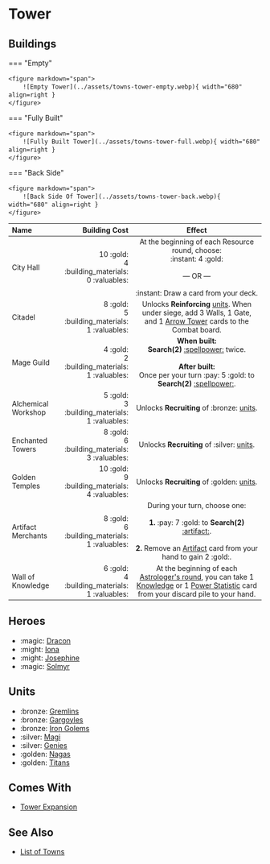 # Tower

## Buildings

=== "Empty"

    <figure markdown="span">
        ![Empty Tower](../assets/towns-tower-empty.webp){ width="680" align=right }
    </figure>

=== "Fully Built"

    <figure markdown="span">
        ![Fully Built Tower](../assets/towns-tower-full.webp){ width="680" align=right }
    </figure>

=== "Back Side"

    <figure markdown="span">
        ![Back Side Of Tower](../assets/towns-tower-back.webp){ width="680" align=right }
    </figure>

| Name | Building Cost | Effect |
| :--- | ---: | :---: |
| City Hall | 10 :gold:<br>4 :building_materials:<br>0 :valuables: | At the beginning of each Resource round, choose:<br>:instant: 4 :gold:<br><br>— OR —<br><br>:instant: Draw a card from your deck. |
| Citadel | 8 :gold:<br>5 :building_materials:<br>1 :valuables: | Unlocks **Reinforcing** [units](#units). When under siege, add 3 Walls, 1 Gate, and 1 [Arrow Tower](../units/arrow_tower.md) cards to the Combat board. |
| Mage Guild | 4 :gold:<br>2 :building_materials:<br>1 :valuables: | **When built:**<br>**Search(2)** [:spellpower:](../spells/index.md) twice.<br><br>**After built:**<br>Once per your turn :pay: 5 :gold: to **Search(2)** [:spellpower:](../spells/index.md). |
| Alchemical Workshop | 5 :gold:<br>3 :building_materials:<br>1 :valuables: | Unlocks **Recruiting** of :bronze: [units](#units). |
| Enchanted Towers | 8 :gold:<br>6 :building_materials:<br>3 :valuables: | Unlocks **Recruiting** of :silver: [units](#units). |
| Golden Temples | 10 :gold:<br>9 :building_materials:<br>4 :valuables: | Unlocks **Recruiting** of :golden: [units](#units). |
| Artifact Merchants | 8 :gold:<br>6 :building_materials:<br>1 :valuables: | During your turn, choose one:<br><br>**1.** :pay: 7 :gold: to **Search(2)** [:artifact:](../artifacts/index.md).<br><br>**2.** Remove an [Artifact](../artifacts/index.md) card from your hand to gain 2 :gold:. |
| Wall of Knowledge | 6 :gold:<br>4 :building_materials:<br>1 :valuables: | At the beginning of each [Astrologer's round](../astrologers_proclaim/index.md), you can take 1 [Knowledge](../statistics/knowledge.md) or 1 [Power Statistic](../statistics/power.md) card from your discard pile to your hand. |


## Heroes

- :magic: [Dracon](../heroes/dracon.md)
- :might: [Iona](../heroes/iona.md)
- :might: [Josephine](../heroes/josephine.md)
- :magic: [Solmyr](../heroes/solmyr.md)


## Units

- :bronze: [Gremlins](../units/gremlins.md)
- :bronze: [Gargoyles](../units/gargoyles.md)
- :bronze: [Iron Golems](../units/iron_golems.md)
- :silver: [Magi](../units/magi.md)
- :silver: [Genies](../units/genies.md)
- :golden: [Nagas](../units/nagas.md)
- :golden: [Titans](../units/titans.md)


## Comes With

- [Tower Expansion](../content/tower_expansion.md)


## See Also

- [List of Towns](../towns/index.md)
